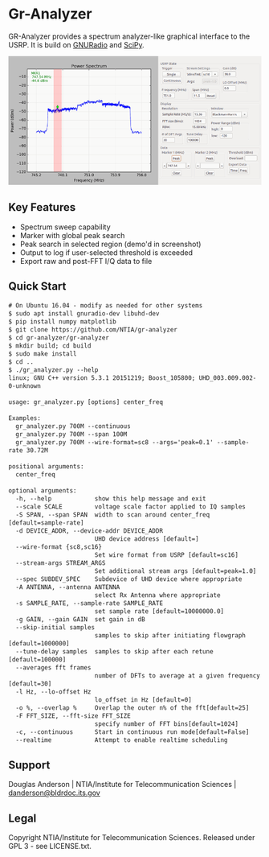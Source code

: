 Gr-Analyzer
===========

GR-Analyzer provides a spectrum analyzer-like graphical interface to
the USRP. It is build on
[GNURadio](http://gnuradio.org/redmine/projects/gnuradio/wiki) and
[SciPy](http://www.scipy.org/).

![gr-analyzer screenshot](extras/gr_analyzer_screenshot.png)

Key Features
------------

* Spectrum sweep capability
* Marker with global peak search
* Peak search in selected region (demo'd in screenshot)
* Output to log if user-selected threshold is exceeded
* Export raw and post-FFT I/Q data to file

Quick Start
-----------
```
# On Ubuntu 16.04 - modify as needed for other systems
$ sudo apt install gnuradio-dev libuhd-dev
$ pip install numpy matplotlib
$ git clone https://github.com/NTIA/gr-analyzer
$ cd gr-analyzer/gr-analyzer
$ mkdir build; cd build
$ sudo make install
$ cd ..
$ ./gr_analyzer.py --help
linux; GNU C++ version 5.3.1 20151219; Boost_105800; UHD_003.009.002-0-unknown

usage: gr_analyzer.py [options] center_freq

Examples:
  gr_analyzer.py 700M --continuous
  gr_analyzer.py 700M --span 100M
  gr_analyzer.py 700M --wire-format=sc8 --args='peak=0.1' --sample-rate 30.72M

positional arguments:
  center_freq

optional arguments:
  -h, --help            show this help message and exit
  --scale SCALE         voltage scale factor applied to IQ samples
  -S SPAN, --span SPAN  width to scan around center_freq [default=sample-rate]
  -d DEVICE_ADDR, --device-addr DEVICE_ADDR
                        UHD device address [default=]
  --wire-format {sc8,sc16}
                        Set wire format from USRP [default=sc16]
  --stream-args STREAM_ARGS
                        Set additional stream args [default=peak=1.0]
  --spec SUBDEV_SPEC    Subdevice of UHD device where appropriate
  -A ANTENNA, --antenna ANTENNA
                        select Rx Antenna where appropriate
  -s SAMPLE_RATE, --sample-rate SAMPLE_RATE
                        set sample rate [default=10000000.0]
  -g GAIN, --gain GAIN  set gain in dB
  --skip-initial samples
                        samples to skip after initiating flowgraph [default=1000000]
  --tune-delay samples  samples to skip after each retune [default=100000]
  --averages fft frames
                        number of DFTs to average at a given frequency [default=30]
  -l Hz, --lo-offset Hz
                        lo_offset in Hz [default=0]
  -o %, --overlap %     Overlap the outer n% of the fft[default=25]
  -F FFT_SIZE, --fft-size FFT_SIZE
                        specify number of FFT bins[default=1024]
  -c, --continuous      Start in continuous run mode[default=False]
  --realtime            Attempt to enable realtime scheduling
```

Support
-------
Douglas Anderson | NTIA/Institute for Telecommunication Sciences | danderson@bldrdoc.its.gov

Legal
-----
Copyright NTIA/Institute for Telecommunication Sciences. Released under GPL 3 - see LICENSE.txt.
